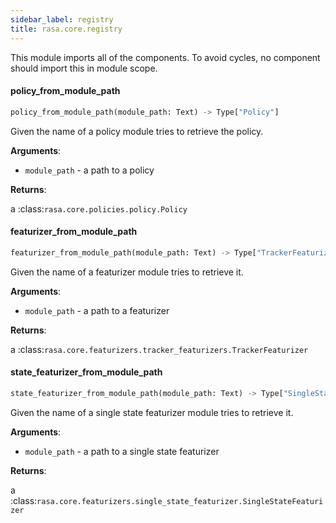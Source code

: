 ```yaml
---
sidebar_label: registry
title: rasa.core.registry
---
```


This module imports all of the components. To avoid cycles, no component
should import this in module scope.

#### policy\_from\_module\_path

```python
policy_from_module_path(module_path: Text) -> Type["Policy"]
```

Given the name of a policy module tries to retrieve the policy.

**Arguments**:

- `module_path` - a path to a policy
  

**Returns**:

  a :class:`rasa.core.policies.policy.Policy`

#### featurizer\_from\_module\_path

```python
featurizer_from_module_path(module_path: Text) -> Type["TrackerFeaturizer"]
```

Given the name of a featurizer module tries to retrieve it.

**Arguments**:

- `module_path` - a path to a featurizer
  

**Returns**:

  a :class:`rasa.core.featurizers.tracker_featurizers.TrackerFeaturizer`

#### state\_featurizer\_from\_module\_path

```python
state_featurizer_from_module_path(module_path: Text) -> Type["SingleStateFeaturizer"]
```

Given the name of a single state featurizer module tries to retrieve it.

**Arguments**:

- `module_path` - a path to a single state featurizer
  

**Returns**:

  a :class:`rasa.core.featurizers.single_state_featurizer.SingleStateFeaturizer`

